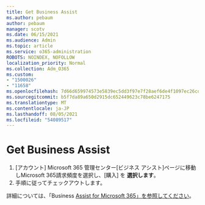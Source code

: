 ```yaml
---
title: Get Business Assist
ms.author: pebaum
author: pebaum
manager: scotv
ms.date: 06/15/2021
ms.audience: Admin
ms.topic: article
ms.service: o365-administration
ROBOTS: NOINDEX, NOFOLLOW
localization_priority: Normal
ms.collection: Adm_O365
ms.custom:
- "1500026"
- "11658"
ms.openlocfilehash: 7d66d659974573e5839ec5dd3f97e7f28aef6de4f1097ec26cd3df9b00495de5
ms.sourcegitcommit: b5f7da89a650d2915dc652449623c78be6247175
ms.translationtype: MT
ms.contentlocale: ja-JP
ms.lasthandoff: 08/05/2021
ms.locfileid: "54089517"
---
```

# <a name="get-business-assist"></a>Get Business Assist

1. [アカウント] Microsoft 365 管理センター[ビジネス アシスト][](https://go.microsoft.com/fwlink/p/?linkid=2158423)ページに移動しMicrosoft 365請求頻度を選択し、[購入] を **選択します**。
2. 手順に従ってチェックアウトします。

詳細については、「Business [Assist for Microsoft 365」を参照してください](/microsoft-365/admin/misc/business-assist)。